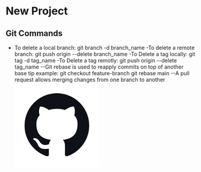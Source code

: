 # New Project
## Git Commands
- To delete a local branch:
git branch -d branch_name
-To delete a remote branch:
git push origin --delete branch_name
-To Delete a tag locally:
git tag -d tag_name
-To Delete a tag remotly:
git push origin --delete tag_name
--Git rebase is used to reapply commits on top of another base tip
example:
git checkout feature-branch
git rebase main
--A pull request allows merging changes from one branch to another
![Image](myimage.jpeg)
